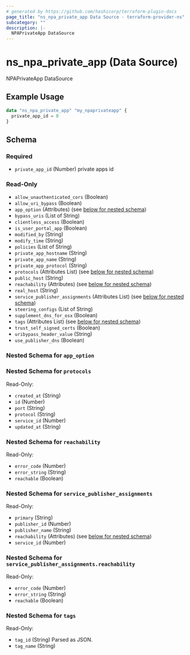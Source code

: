 ```yaml
---
# generated by https://github.com/hashicorp/terraform-plugin-docs
page_title: "ns_npa_private_app Data Source - terraform-provider-ns"
subcategory: ""
description: |-
  NPAPrivateApp DataSource
---
```


# ns_npa_private_app (Data Source)

NPAPrivateApp DataSource

## Example Usage

```terraform
data "ns_npa_private_app" "my_npaprivateapp" {
  private_app_id = 0
}
```

<!-- schema generated by tfplugindocs -->
## Schema

### Required

- `private_app_id` (Number) private apps id

### Read-Only

- `allow_unauthenticated_cors` (Boolean)
- `allow_uri_bypass` (Boolean)
- `app_option` (Attributes) (see [below for nested schema](#nestedatt--app_option))
- `bypass_uris` (List of String)
- `clientless_access` (Boolean)
- `is_user_portal_app` (Boolean)
- `modified_by` (String)
- `modify_time` (String)
- `policies` (List of String)
- `private_app_hostname` (String)
- `private_app_name` (String)
- `private_app_protocol` (String)
- `protocols` (Attributes List) (see [below for nested schema](#nestedatt--protocols))
- `public_host` (String)
- `reachability` (Attributes) (see [below for nested schema](#nestedatt--reachability))
- `real_host` (String)
- `service_publisher_assignments` (Attributes List) (see [below for nested schema](#nestedatt--service_publisher_assignments))
- `steering_configs` (List of String)
- `supplement_dns_for_osx` (Boolean)
- `tags` (Attributes List) (see [below for nested schema](#nestedatt--tags))
- `trust_self_signed_certs` (Boolean)
- `uribypass_header_value` (String)
- `use_publisher_dns` (Boolean)

<a id="nestedatt--app_option"></a>
### Nested Schema for `app_option`


<a id="nestedatt--protocols"></a>
### Nested Schema for `protocols`

Read-Only:

- `created_at` (String)
- `id` (Number)
- `port` (String)
- `protocol` (String)
- `service_id` (Number)
- `updated_at` (String)


<a id="nestedatt--reachability"></a>
### Nested Schema for `reachability`

Read-Only:

- `error_code` (Number)
- `error_string` (String)
- `reachable` (Boolean)


<a id="nestedatt--service_publisher_assignments"></a>
### Nested Schema for `service_publisher_assignments`

Read-Only:

- `primary` (String)
- `publisher_id` (Number)
- `publisher_name` (String)
- `reachability` (Attributes) (see [below for nested schema](#nestedatt--service_publisher_assignments--reachability))
- `service_id` (Number)

<a id="nestedatt--service_publisher_assignments--reachability"></a>
### Nested Schema for `service_publisher_assignments.reachability`

Read-Only:

- `error_code` (Number)
- `error_string` (String)
- `reachable` (Boolean)



<a id="nestedatt--tags"></a>
### Nested Schema for `tags`

Read-Only:

- `tag_id` (String) Parsed as JSON.
- `tag_name` (String)
